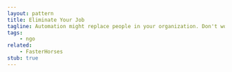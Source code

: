 ```yaml
---
layout: pattern
title: Eliminate Your Job
tagline: Automation might replace people in your organization. Don't work around that, have them do something better instead.
tags:
    - ngo
related:
    - FasterHorses
stub: true
---
```

